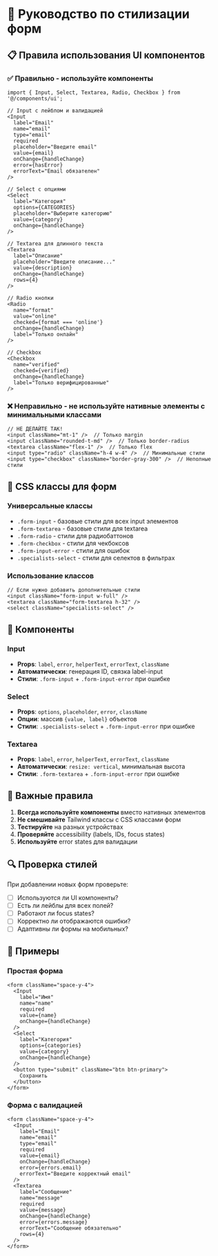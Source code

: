# 🎨 Руководство по стилизации форм

## 📋 Правила использования UI компонентов

### ✅ Правильно - используйте компоненты
```tsx
import { Input, Select, Textarea, Radio, Checkbox } from '@/components/ui';

// Input с лейблом и валидацией
<Input
  label="Email"
  name="email"
  type="email"
  required
  placeholder="Введите email"
  value={email}
  onChange={handleChange}
  error={hasError}
  errorText="Email обязателен"
/>

// Select с опциями
<Select
  label="Категория"
  options={CATEGORIES}
  placeholder="Выберите категорию"
  value={category}
  onChange={handleChange}
/>

// Textarea для длинного текста
<Textarea
  label="Описание"
  placeholder="Введите описание..."
  value={description}
  onChange={handleChange}
  rows={4}
/>

// Radio кнопки
<Radio
  name="format"
  value="online"
  checked={format === 'online'}
  onChange={handleChange}
  label="Только онлайн"
/>

// Checkbox
<Checkbox
  name="verified"
  checked={verified}
  onChange={handleChange}
  label="Только верифицированные"
/>
```

### ❌ Неправильно - не используйте нативные элементы с минимальными классами
```tsx
// НЕ ДЕЛАЙТЕ ТАК!
<input className="mt-1" />  // Только margin
<input className="rounded-t-md" />  // Только border-radius
<textarea className="flex-1" />  // Только flex
<input type="radio" className="h-4 w-4" />  // Минимальные стили
<input type="checkbox" className="border-gray-300" />  // Неполные стили
```

## 🎯 CSS классы для форм

### Универсальные классы
- `.form-input` - базовые стили для всех input элементов
- `.form-textarea` - базовые стили для textarea
- `.form-radio` - стили для радиобаттонов
- `.form-checkbox` - стили для чекбоксов
- `.form-input-error` - стили для ошибок
- `.specialists-select` - стили для селектов в фильтрах

### Использование классов
```tsx
// Если нужно добавить дополнительные стили
<input className="form-input w-full" />
<textarea className="form-textarea h-32" />
<select className="specialists-select" />
```

## 🔧 Компоненты

### Input
- **Props**: `label`, `error`, `helperText`, `errorText`, `className`
- **Автоматически**: генерация ID, связка label-input
- **Стили**: `.form-input` + `.form-input-error` при ошибке

### Select  
- **Props**: `options`, `placeholder`, `error`, `className`
- **Опции**: массив `{value, label}` объектов
- **Стили**: `.specialists-select` + `.form-input-error` при ошибке

### Textarea
- **Props**: `label`, `error`, `helperText`, `errorText`, `className`
- **Автоматически**: `resize: vertical`, минимальная высота
- **Стили**: `.form-textarea` + `.form-input-error` при ошибке

## 🚨 Важные правила

1. **Всегда используйте компоненты** вместо нативных элементов
2. **Не смешивайте** Tailwind классы с CSS классами форм
3. **Тестируйте** на разных устройствах
4. **Проверяйте** accessibility (labels, IDs, focus states)
5. **Используйте** error states для валидации

## 🔍 Проверка стилей

При добавлении новых форм проверьте:
- [ ] Используются ли UI компоненты?
- [ ] Есть ли лейблы для всех полей?
- [ ] Работают ли focus states?
- [ ] Корректно ли отображаются ошибки?
- [ ] Адаптивны ли формы на мобильных?

## 📝 Примеры

### Простая форма
```tsx
<form className="space-y-4">
  <Input
    label="Имя"
    name="name"
    required
    value={name}
    onChange={handleChange}
  />
  <Select
    label="Категория"
    options={categories}
    value={category}
    onChange={handleChange}
  />
  <button type="submit" className="btn btn-primary">
    Сохранить
  </button>
</form>
```

### Форма с валидацией
```tsx
<form className="space-y-4">
  <Input
    label="Email"
    name="email"
    type="email"
    required
    value={email}
    onChange={handleChange}
    error={errors.email}
    errorText="Введите корректный email"
  />
  <Textarea
    label="Сообщение"
    name="message"
    required
    value={message}
    onChange={handleChange}
    error={errors.message}
    errorText="Сообщение обязательно"
    rows={4}
  />
</form>
```
